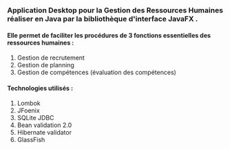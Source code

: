 ### Application Desktop pour la Gestion des Ressources Humaines réaliser en Java par la bibliothèque d'interface JavaFX .

#### Elle permet de faciliter les procédures de 3 fonctions essentielles des ressources humaines :
1. Gestion de recrutement
1. Gestion de planning
1. Gestion de compétences (évaluation des compétences)

#### Technologies utilisés :
1. Lombok
1. JFoenix
1. SQLite JDBC
1. Bean validation 2.0
1. Hibernate validator
1. GlassFish